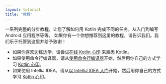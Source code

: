 ```yaml
---
layout: tutorial
title: "教程"
---
```


一系列完整的分步教程，让您了解如何用 Kotlin 完成不同的任务，从入门到编写 Android 应用程序等等。
如果你有一个你想推荐到这里的教程，请告诉我们。我们乐于托管到这里并给予致谢！

* 如果你喜欢边练边学，请尝试[在线 Kotlin 心印](http://try.kotlinlang.org/koans) 来熟悉 Kotlin。
* 如果使用命令行编译器，请从[使用命令行编译器](command-line.html)开始，然后用你自己的方式学习 [Kotlin 心印](koans.html)。
* 如果使用 IntelliJ IDEA，请从[以 IntelliJ IDEA 入门](getting-started.html)开始，然后用你自己的方式学习 [Kotlin 心印](koans.html)。

